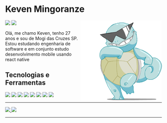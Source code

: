 # Keven Mingoranze
<a href="https://instagram.com/mingoranzee" target="_blank"><img loading="lazy" src="https://img.shields.io/badge/-Instagram-%23E4405F?style=for-the-badge&logo=instagram&logoColor=white" target="_blank"></a>
<a href="https://www.linkedin.com/in/mingoranze/" target="_blank"><img loading="lazy" src="https://img.shields.io/badge/-LinkedIn-%230077B5?style=for-the-badge&logo=linkedin&logoColor=white" target="_blank"></a>
<img loading="lazy" align="right" src="pokemon-squirtle.gif" height="260"/>

Olá, me chamo Keven, tenho 27 anos e sou de Mogi das Cruzes SP. Estou estudando engenharia de software e em conjunto estudo desenvolvimento mobile usando react native        






## Tecnologias e Ferramentas
<div>
<img wight="40" height="40" loading="lazy" src="https://cdn.jsdelivr.net/gh/devicons/devicon/icons/html5/html5-original.svg"/>
<img wight="40" height="40" loading="lazy" src="https://cdn.jsdelivr.net/gh/devicons/devicon/icons/css3/css3-original.svg"/>
<img wight="50" height="50" loading="lazy" src="https://cdn.jsdelivr.net/gh/devicons/devicon/icons/tailwindcss/tailwindcss-original-wordmark.svg"/>
<img wight="40" height="40" loading="lazy" src="https://cdn.jsdelivr.net/gh/devicons/devicon/icons/javascript/javascript-original.svg"/>
<img wight="40" height="40" loading="lazy" src="https://cdn.jsdelivr.net/gh/devicons/devicon/icons/react/react-original.svg"/>
<img wight="40" height="40" loading="lazy" src="https://cdn.jsdelivr.net/gh/devicons/devicon/icons/git/git-original.svg"/>
<img wight="40" height="40" loading="lazy" src="https://cdn.jsdelivr.net/gh/devicons/devicon/icons/vscode/vscode-original.svg"/>
<img wight="40" height="40" loading="lazy" src="https://cdn.jsdelivr.net/gh/devicons/devicon/icons/typescript/typescript-original.svg"/>
</div>

<hr/>
<div>
<a href="https://github.com/mingoranze">
<img loading="lazy" height="180em" src="https://github-readme-stats.vercel.app/api/top-langs/?username=mingoranze&layout=compact&langs_count=7&theme=dracula"/>
<img loading="lazy" height="180em" src="https://github-readme-stats.vercel.app/api?username=mingoranze&show_icons=true&theme=dracula&include_all_commits=true&count_private=true"/>
</div>
<hr/>
